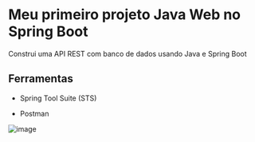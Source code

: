 # Meu primeiro projeto Java Web no Spring Boot

Construi uma API REST com banco de dados usando Java e Spring Boot

## Ferramentas
* Spring Tool Suite (STS) 

* Postman

![image](https://user-images.githubusercontent.com/55635269/200189199-f2168804-4534-41e2-b1da-95929565aca6.png)
